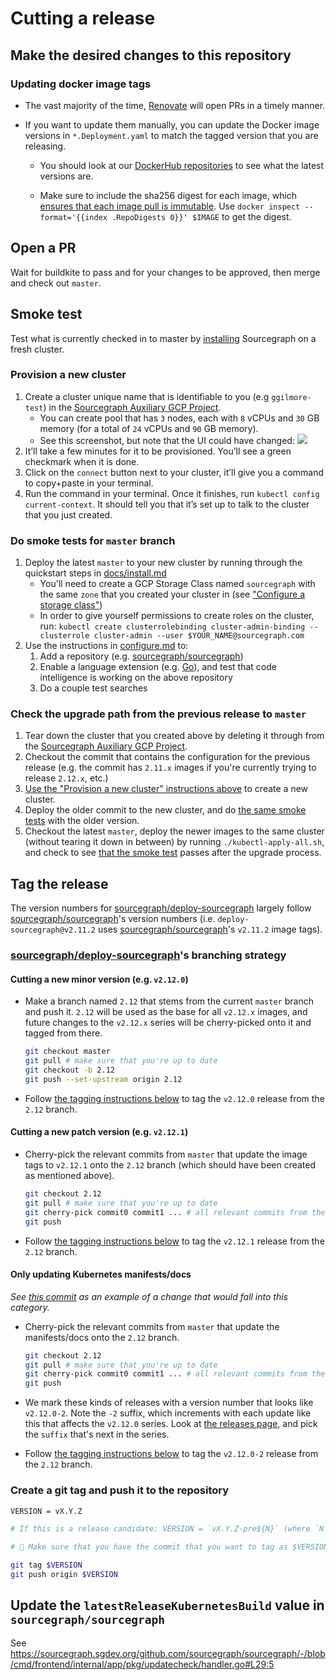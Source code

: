 # Cutting a release

## Make the desired changes to this repository

### Updating docker image tags

- The vast majority of the time, [Renovate](https://renovatebot.com/docs/docker/) will open PRs in a timely manner.

- If you want to update them manually, you can update the Docker image versions in `*.Deployment.yaml` to match the tagged version that you are releasing.

  - You should look at our [DockerHub repositories](https://hub.docker.com/r/sourcegraph/) to see what the latest versions are.

  - Make sure to include the sha256 digest for each image, which [ensures that each image pull is immutable](https://renovatebot.com/docs/docker/#digest-pinning). Use `docker inspect --format='{{index .RepoDigests 0}}' $IMAGE` to get the digest.

## Open a PR

Wait for buildkite to pass and for your changes to be approved, then merge and check out `master`.

## Smoke test

Test what is currently checked in to master by [installing](docs/install.md) Sourcegraph on a fresh cluster.

### Provision a new cluster

1.  Create a cluster unique name that is identifiable to you (e.g `ggilmore-test`) in the [Sourcegraph Auxiliary GCP Project](https://console.cloud.google.com/kubernetes/list?project=sourcegraph-server&organizationId=1006954638239).
    - You can create pool that has `3` nodes, each with `8` vCPUs and `30` GB memory (for a total of `24` vCPUs and `90` GB memory).
    - See this screenshot, but note that the UI could have changed: ![](https://imgur.com/RuCyGX2.png)
1.  It’ll take a few minutes for it to be provisioned. You’ll see a green checkmark when it is done.
1.  Click on the `connect` button next to your cluster, it’ll give you a command to copy+paste in your terminal.
1.  Run the command in your terminal. Once it finishes, run `kubectl config current-context`. It should tell you that it’s set up to talk to the cluster that you just created.

### Do smoke tests for `master` branch

1. Deploy the latest `master` to your new cluster by running through the quickstart steps in [docs/install.md](docs/install.md)
   - You'll need to create a GCP Storage Class named `sourcegraph` with the same `zone` that you created your cluster in (see ["Configure a storage class"](docs/configure.md#Configure-a-storage-class))
   - In order to give yourself permissions to create roles on the cluster, run: `kubectl create clusterrolebinding cluster-admin-binding --clusterrole cluster-admin --user $YOUR_NAME@sourcegraph.com`
1. Use the instructions in [configure.md](docs/configure.md) to:
   1. Add a repository (e.g. [sourcegraph/sourcegraph](https://github.com/sourcegraph/sourcegraph))
   1. Enable a language extension (e.g. [Go](https://sourcegraph.com/extensions/sourcegraph/lang-go)), and test that code intelligence is working on the above repository
   1. Do a couple test searches

### Check the upgrade path from the previous release to `master`

1. Tear down the cluster that you created above by deleting it through from the [Sourcegraph Auxiliary GCP Project](https://console.cloud.google.com/kubernetes/list?project=sourcegraph-server&organizationId=1006954638239).
1. Checkout the commit that contains the configuration for the previous release (e.g. the commit has `2.11.x` images if you're currently trying to release `2.12.x`, etc.)
1. [Use the "Provision a new cluster" instructions above](#Provision-a-new-cluster) to create a new cluster.
1. Deploy the older commit to the new cluster, and do [the same smoke tests](#Do-smoke-tests-for-master-branch) with the older version.
1. Checkout the latest `master`, deploy the newer images to the same cluster (without tearing it down in between) by running `./kubectl-apply-all.sh`, and check to see [that the smoke test](#Do-smoke-tests-for-master-branch) passes after the upgrade process.

## Tag the release

The version numbers for [sourcegraph/deploy-sourcegraph](https://github.com/sourcegraph/deploy-sourcegraph) largely follow [sourcegraph/sourcegraph](https://github.com/sourcegraph/sourcegraph)'s version numbers (i.e. `deploy-sourcegraph@v2.11.2` uses [sourcegraph/sourcegraph](https://github.com/sourcegraph/sourcegraph)'s `v2.11.2` image tags).

### [sourcegraph/deploy-sourcegraph](https://github.com/sourcegraph/deploy-sourcegraph)'s branching strategy

#### Cutting a new minor version (e.g. `v2.12.0`)

- Make a branch named `2.12` that stems from the current `master` branch and push it. `2.12` will be used as the base for all `v2.12.x` images, and future changes to the `v2.12.x` series will be cherry-picked onto it and tagged from there.

  ```bash
  git checkout master
  git pull # make sure that you're up to date
  git checkout -b 2.12
  git push --set-upstream origin 2.12
  ```

- Follow [the tagging instructions below](#Create-a-git-tag-and-push-it-to-the-repository) to tag the `v2.12.0` release from the `2.12` branch.

#### Cutting a new patch version (e.g. `v2.12.1`)

- Cherry-pick the relevant commits from `master` that update the image tags to `v2.12.1` onto the `2.12` branch (which should have been created as mentioned above).

  ```bash
  git checkout 2.12
  git pull # make sure that you're up to date
  git cherry-pick commit0 commit1 ... # all relevant commits from the master branch
  git push
  ```

- Follow [the tagging instructions below](#Create-a-git-tag-and-push-it-to-the-repository) to tag the `v2.12.1` release from the `2.12` branch.

#### Only updating Kubernetes manifests/docs

_See [this commit](https://github.com/sourcegraph/deploy-sourcegraph/commit/1d1846f67c01ad2a81741cf95ee867405d3de3ab) as an example of a change that would fall into this category._

- Cherry-pick the relevant commits from `master` that update the manifests/docs onto the `2.12` branch.

  ```bash
  git checkout 2.12
  git pull # make sure that you're up to date
  git cherry-pick commit0 commit1 ... # all relevant commits from the master branch
  git push
  ```

- We mark these kinds of releases with a version number that looks like `v2.12.0-2`. Note the `-2` suffix, which increments with each update like this that affects the `v2.12.0` series. Look at [the releases page](https://github.com/sourcegraph/deploy-sourcegraph/releases), and pick the `suffix` that's next in the series.

- Follow [the tagging instructions below](#Create-a-git-tag-and-push-it-to-the-repository) to tag the `v2.12.0-2` release from the `2.12` branch.

### Create a git tag and push it to the repository

```bash
VERSION = vX.Y.Z

# If this is a release candidate: VERSION = `vX.Y.Z-pre${N}` (where `N` starts at 0 and increments as you test/cut new versions)

# 🚨 Make sure that you have the commit that you want to tag as $VERSION checked out!

git tag $VERSION
git push origin $VERSION
```

## Update the `latestReleaseKubernetesBuild` value in `sourcegraph/sourcegraph`

See https://sourcegraph.sgdev.org/github.com/sourcegraph/sourcegraph/-/blob/cmd/frontend/internal/app/pkg/updatecheck/handler.go#L29:5
